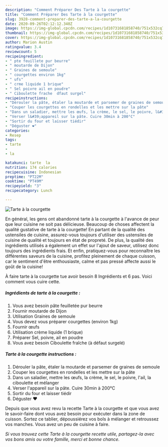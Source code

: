 ```yaml
---
description: "Comment Préparer Des Tarte à la courgette"
title: "Comment Préparer Des Tarte à la courgette"
slug: 3928-comment-preparer-des-tarte-a-la-courgette
date: 2020-09-26T02:12:12.340Z
image: https://img-global.cpcdn.com/recipes/1d10731681858740/751x532cq70/tarte-a-la-courgette-photo-principale-de-la-recette.jpg
thumbnail: https://img-global.cpcdn.com/recipes/1d10731681858740/751x532cq70/tarte-a-la-courgette-photo-principale-de-la-recette.jpg
cover: https://img-global.cpcdn.com/recipes/1d10731681858740/751x532cq70/tarte-a-la-courgette-photo-principale-de-la-recette.jpg
author: Marion Austin
ratingvalue: 3.4
reviewcount: 5
recipeingredient:
- " pte feuillete pur beurre"
- " moutarde de Dijon"
- " Graines de semoule"
- " courgettes environ 1kg"
- " ufs"
- " crme liquide 1 brique"
- " Sel poivre ail en poudre"
- " Ciboulette frache  dfaut surgel"
recipeinstructions:
- "Dérouler la pâte, étaler la moutarde et parsemer de graines de semoule"
- "Couper les courgettes en rondelles et les mettre sur la pâte"
- "Dans un saladier, mettre les œufs, la crème, le sel, le poivre, l&#39;ail, la ciboulette et mélanger"
- "Verser l&#39;appareil sur la pâte. Cuire 30min à 200°C"
- "Sortir du four et laisser tiédir"
- "Déguster ❤️"
categories:
- Resep
tags:
- tarte
- 
- la

katakunci: tarte  la 
nutrition: 174 calories
recipecuisine: Indonesian
preptime: "PT22M"
cooktime: "PT49M"
recipeyield: "3"
recipecategory: Lunch

---
```



![Tarte à la courgette](https://img-global.cpcdn.com/recipes/1d10731681858740/751x532cq70/tarte-a-la-courgette-photo-principale-de-la-recette.jpg)

En général, les gens ont abandonné tarte à la courgette à l'avance de peur que leur cuisine ne soit pas délicieuse. Beaucoup de choses affectent la qualité gustative de tarte à la courgette! En partant de la qualité des ustensiles de cuisine, assurez-vous toujours d'utiliser des ustensiles de cuisine de qualité et toujours en état de propreté. De plus, la qualité des ingrédients utilisés a également un effet sur l'ajout de saveur, utilisez donc toujours des ingrédients frais. Et enfin, pratiquez-vous pour reconnaître les différentes saveurs de la cuisine, profitez pleinement de chaque cuisson, car le sentiment d'être enthousiaste, calme et pas pressé affecte aussi le goût de la cuisine!

<!--inarticleads1-->

À faire tarte à la courgette tue avoir besoin 8 Ingrédients et 6 pas. Voici comment vous cuire cette.

##### Ingrédients de tarte à la courgette :

1. Vous avez besoin  pâte feuilletée pur beurre
1. Fournir  moutarde de Dijon
1. Utilisation  Graines de semoule
1. Vous devez vous préparer  courgettes (environ 1kg)
1. Fournir  œufs
1. Utilisation  crème liquide (1 brique)
1. Préparer  Sel, poivre, ail en poudre
1. Vous avez besoin  Ciboulette fraîche (à défaut surgelé)




<!--inarticleads2-->

##### Tarte à la courgette instructions :

1. Dérouler la pâte, étaler la moutarde et parsemer de graines de semoule
1. Couper les courgettes en rondelles et les mettre sur la pâte
1. Dans un saladier, mettre les œufs, la crème, le sel, le poivre, l&#39;ail, la ciboulette et mélanger
1. Verser l&#39;appareil sur la pâte. Cuire 30min à 200°C
1. Sortir du four et laisser tiédir
1. Déguster ❤️




<!--inarticleads1-->

<p>
Depuis que vous avez revu la recette Tarte à la courgette et que vous avez le savoir-faire dont vous avez besoin pour exécuter dans la zone de cuisson. Sortez ce tablier, dépoussiérez vos bols à mélanger et retroussez vos manches. Vous avez un peu de cuisine à faire.
</p>

<p>
<i>Si vous trouvez cette Tarte à la courgette recette utile, partagez-la avec vos bons amis ou votre famille, merci et bonne chance.</i>
</p>
